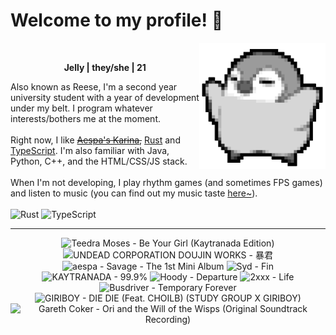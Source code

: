<h1>Welcome to my profile! 👋</h1>
<img src="penguin.webp" alt="dancing penguin" align="right" width="40%">
<br>
<p align="center"><b>Jelly | they/she | 21</b></p>
<p>
Also known as Reese, I'm a second year university student with a year of development under my belt. I program whatever interests/bothers me at the moment.
<br><br>
Right now, I like <s><a href="https://kprofiles.com/karina-aespa-profile/">Aespa's Karina</a>,</s> <a href="https://www.rust-lang.org/">Rust</a> and <a href="https://www.typescriptlang.org/">TypeScript</a>. I'm also familiar with Java, Python, C++, and the HTML/CSS/JS stack.
<br><br>
When I'm not developing, I play rhythm games (and sometimes FPS games) and listen to music (you can find out my music taste <a href="https://www.last.fm/user/i-dle">here~</a>).
<br><br>
<img alt="Rust" src="https://img.shields.io/badge/Rust-%23000000.svg?&style=for-the-badge&logo=rust&logoColor=white"/> <img alt="TypeScript" src="https://img.shields.io/badge/TypeScript-%233178C6.svg?&style=for-the-badge&logo=typescript&logoColor=white"/>
</p>
<hr class="dotted">
<!-- lastfm -->
<p align="center"><img src="https://lastfm.freetls.fastly.net/i/u/64s/11f72e9d166467d4dfab025052707d5b.jpg" title="Teedra Moses - Be Your Girl (Kaytranada Edition)"> <img src="https://lastfm.freetls.fastly.net/i/u/64s/ae14939437f55044f7729ed412823e88.jpg" title="UNDEAD CORPORATION DOUJIN WORKS - 暴君"> <img src="https://lastfm.freetls.fastly.net/i/u/64s/9686de538a7ca3b967de4cc7e76e316b.jpg" title="aespa - Savage - The 1st Mini Album"> <img src="https://lastfm.freetls.fastly.net/i/u/64s/4509b7d33920fdf2ff805f408c5e46a6.jpg" title="Syd - Fin"> <img src="https://lastfm.freetls.fastly.net/i/u/64s/bd7b76156eb091bc81e505e742d30e91.png" title="KAYTRANADA - 99.9%"> <img src="https://lastfm.freetls.fastly.net/i/u/64s/12568957f9037f5c50578345c2515adc.jpg" title="Hoody - Departure"> <img src="https://lastfm.freetls.fastly.net/i/u/64s/a47f374ca6193aea4267a13ae5ae6af0.jpg" title="2xxx - Life"> <img src="https://lastfm.freetls.fastly.net/i/u/64s/5580615531af5337a5ab0572188a4785.jpg" title="Busdriver - Temporary Forever"> <img src="https://lastfm.freetls.fastly.net/i/u/64s/8d993886b12934acf5293847fb0760b3.jpg" title="GIRIBOY - DIE DIE (Feat. CHOILB) (STUDY GROUP X GIRIBOY)"> <img src="https://lastfm.freetls.fastly.net/i/u/64s/02dec048f6d118cfcfb6dba694d366df.jpg" title="Gareth Coker - Ori and the Will of the Wisps (Original Soundtrack Recording)"> </p>
